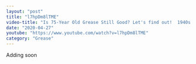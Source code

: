 ```yaml
---
layout: "post"
title: "l7hpDm8lTME"
video-title: "Is 75-Year Old Grease Still Good? Let's find out!  1940s Conoco vs MAG 1 Bearing Grease"
date: "2020-04-27"
youtube: "https://www.youtube.com/watch?v=l7hpDm8lTME"
category: "Grease"
---
```

<div class="space-y-1"><p class="text-gray-400">Adding soon</p></div>